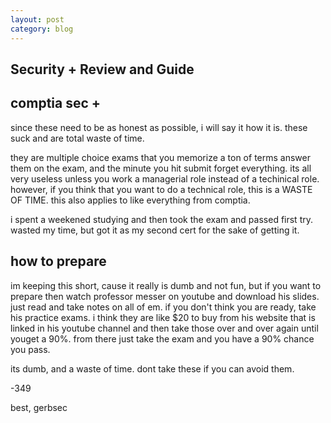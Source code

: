 ```yaml
---
layout: post
category: blog
---
```


## Security + Review and Guide

## comptia sec + 

since these need to be as honest as possible, i will say it how it is. these suck and are total waste of time. 

they are multiple choice exams that you memorize a ton of terms answer them on the exam, and the minute you hit submit forget everything. its all very useless unless you work a managerial role instead of a techinical role. however, if you think that you want to do a technical role, this is a WASTE OF TIME. this also applies to like everything from comptia.

i spent a weekened studying and then took the exam and passed first try. wasted my time, but got it as my second cert for the sake of getting it. 

## how to prepare

im keeping this short, cause it really is dumb and not fun, but if you want to prepare then watch professor messer on youtube and download his slides. just read and take notes on all of em. if you don't think you are ready, take his practice exams. i think they are like $20 to buy from his website that is linked in his youtube channel and then take those over and over again until youget a 90%. from there just take the exam and you have a 90% chance you pass.

its dumb, and a waste of time. dont take these if you can avoid them.

-349

best, gerbsec